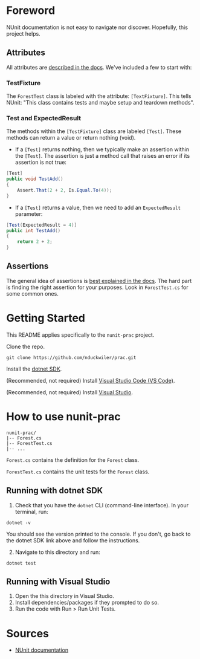 # Foreword

NUnit documentation is not easy to navigate nor discover. Hopefully, this project helps.

## Attributes
All attributes are [described in the docs](https://github.com/nunit/docs/wiki/Attributes). We've included a few to start with:

### TestFixture
The `ForestTest` class is labeled with the attribute: `[TextFixture]`. This tells NUnit: "This class contains tests and maybe setup and teardown methods".

### Test and ExpectedResult
The methods within the `[TestFixture]` class are labeled `[Test]`. These methods can return a value or return nothing (void). 
* If a `[Test]` returns nothing, then we typically make an assertion within the `[Test]`. The assertion is just a method call that raises an error if its assertion is not true:
```cs
[Test]
public void TestAdd()
{
    Assert.That(2 + 2, Is.Equal.To(4));
}
```
* If a `[Test]` returns a value, then we need to add an `ExpectedResult` parameter:
```cs
[Test(ExpectedResult = 4)]
public int TestAdd()
{
    return 2 + 2;
}
```

## Assertions
The general idea of assertions is [best explained in the docs](https://github.com/nunit/docs/wiki/Assertions). The hard part is finding the right assertion for your purposes. Look in `ForestTest.cs` for some common ones.


# Getting Started

This README applies specifically to the `nunit-prac` project.

Clone the repo.
```
git clone https://github.com/nduckwiler/prac.git
```

Install the [dotnet SDK](https://dotnet.microsoft.com/learn/dotnet/hello-world-tutorial/intro).

(Recommended, not required) Install [Visual Studio Code (VS Code)](https://code.visualstudio.com/download).

(Recommended, not required) Install [Visual Studio](https://visualstudio.microsoft.com/).

# How to use nunit-prac
```
nunit-prac/
|-- Forest.cs
|-- ForestTest.cs
|-- ...
```

`Forest.cs` contains the definition for the `Forest` class.

`ForestTest.cs` contains the unit tests for the `Forest` class.

## Running with dotnet SDK
1. Check that you have the `dotnet` CLI (command-line interface). In your terminal, run:
```
dotnet -v
```

You should see the version printed to the console. If you don't, go back to the dotnet SDK link above and follow the instructions.

2. Navigate to this directory and run:
```
dotnet test
```

## Running with Visual Studio

1. Open the this directory in Visual Studio.
2. Install dependencies/packages if they prompted to do so. 
3. Run the code with Run > Run Unit Tests.

# Sources
- [NUnit documentation](https://github.com/nunit/docs/wiki/NUnit-Documentation)